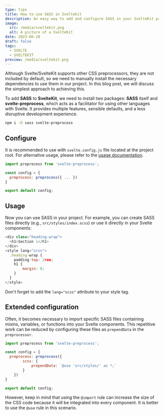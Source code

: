 ```yaml
---
type: tips
title: How to use SASS in Sveltekit
description: An easy way to add and configure SASS in your SvelteKit project.
image:
  src: /media/sveltekit.png
  alt: A picture of a SvelteKit
date: 2023-06-28
draft: false
tags:
  - SVELTE
  - SVELTEKIT
preview: /media/sveltekit.png
---
```


Although Svelte/SvelteKit supports other CSS preprocessors, they are not included by default, so we need to manually install the necessary dependencies to use them in our project. In this blog post, we will discuss the simplest approach to achieving this.

To add **SASS** to **SvelteKit**, we need to install two packages: **SASS** itself and **svelte-preprocess**, which acts as a facilitator for using other languages with Svelte. It provides multiple features, sensible defaults, and a less disruptive development experience.

```bash
npm i -D sass svelte-preprocess
```

## Configure

It is recommended to use with `svelte.config.js` file located at the project root. For alternative usage, please refer to the [usage documentation](https://github.com/sveltejs/svelte-preprocess#usage-documentation).

```js
import preprocess from 'svelte-preprocess';

const config = {
  preprocess: preprocess({ ... })
}

export default config;
```

## Usage

Now you can use SASS in your project. For example, you can create SASS files directly (e.g., `src/styles/index.scss`) or use it directly in your Svelte components:

```js
<div class="heading-wrap">
  <h1>Section 1</h1>
</div>
<style lang="scss">
  .heading-wrap {
    padding-top: 2rem;
    h1 {
        margin: 0;
    }
  }
</style>
```

Don't forget to add the `lang="scss"` attribute to your style tag.

## Extended configuration

Often, it becomes necessary to import specific SASS files containing mixins, variables, or functions into your Svelte components. This repetitive work can be reduced by configuring these files as `prependData` in the `preprocessor`.

```js
import preprocess from 'svelte-preprocess';

const config = {
  preprocess: preprocess({
		scss: {
			prependData: `@use 'src/styles/' as *;`
		}
	})
}

export default config;
```

However, keep in mind that using the `@import` rule can increase the size of the CSS code because it will be integrated into every component. It is better to use the `@use` rule in this scenario.
